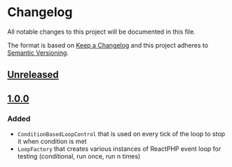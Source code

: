 # Changelog
All notable changes to this project will be documented in this file.

The format is based on [Keep a Changelog](http://keepachangelog.com/en/1.0.0/)
and this project adheres to [Semantic Versioning](http://semver.org/spec/v2.0.0.html).

## [Unreleased]

## [1.0.0]
### Added 
- `ConditionBasedLoopControl` that is used on every tick of the loop to stop it when condition is met
- `LoopFactory` that creates various instances of ReactPHP event loop for testing (conditional, run once, run n times)

[Unreleased]: https://github.com/ecomdev/react-event-loop-test-utils/compare/1.0.0...HEAD
[1.0.0]: https://github.com/ecomdev/react-event-loop-test-utils/compare/4b825dc642cb6eb9a060e54bf8d69288fbee4904...1.0.0

